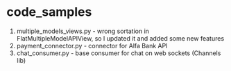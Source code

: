 # code_samples
1) multiple_models_views.py - wrong sortation in FlatMultipleModelAPIView, so I updated it and added some new features
2) payment_connector.py - connector for Alfa Bank API
3) chat_consumer.py - base consumer for chat on web sockets (Channels lib)